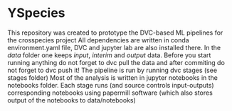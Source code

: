 YSpecies
========

This repository was created to prototype the DVC-based ML pipelines for the crosspecies project
All dependencies are written in conda environment.yaml file, DVC and jupyter lab are also installed there.
In the _data_ folder one keeps _input_, _interim_ and _output_ data. 
Before you start running anything do not forget to dvc pull the data and after commiting do not forget to dvc push it!
The pipeline is run by running dvc stages (see stages folder)
Most of the analysis is written in jupyter notebooks in the notebooks folder.
Each stage runs (and source controls input-outputs) corresponding notebooks using papermill software (which also stores output of the notebooks to data/notebooks)